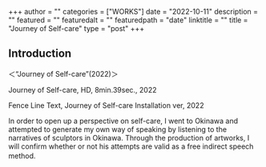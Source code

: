 +++
author = ""
categories = ["WORKS"]
date = "2022-10-11"
description = ""
featured = ""
featuredalt = ""
featuredpath = "date"
linktitle = ""
title = "Journey of Self-care"
type = "post"
+++

## Introduction

＜“Journey of Self-care”(2022)＞

Journey of Self-care, HD, 8min.39sec., 2022

Fence Line Text, Journey of Self-care Installation ver, 2022

In order to open up a perspective on self-care, I went to Okinawa and attempted to generate my own way of speaking by listening to the narratives of sculptors in Okinawa.
Through the production of artworks, I will confirm whether or not his attempts are valid as a free indirect speech method.　

